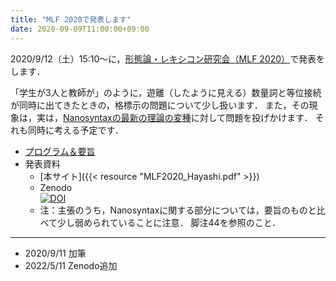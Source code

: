 ```yaml
---
title: "MLF 2020で発表します"
date: 2020-09-09T11:00:00+09:00
---
```


2020/9/12（土）15:10～に，[形態論・レキシコン研究会（MLF 2020）](https://www.konan-u.ac.jp/hp/mlf/)で発表をします．

「学生が3人と教師が」のように，遊離（したように見える）数量詞と等位接続が同時に出てきたときの，格標示の問題について少し扱います．
また，その現象は，実は，[Nanosyntaxの最新の理論の変種](https://ling.auf.net/lingbuzz/004875)に対して問題を投げかけます．
それも同時に考える予定です．

- [プログラム＆要旨](https://www.konan-u.ac.jp/hp/mlf/files/MLF2020.pdf)
- 発表資料
    - [本サイト]({{< resource "MLF2020_Hayashi.pdf" >}})
    - Zenodo  
      [![DOI](https://zenodo.org/badge/DOI/10.5281/zenodo.6416950.svg)](https://doi.org/10.5281/zenodo.6416950)
    - 注：主張のうち，Nanosyntaxに関する部分については，要旨のものと比べて少し弱められていることに注意．
        脚注44を参照のこと．
  
----

- 2020/9/11 加筆
- 2022/5/11 Zenodo追加
